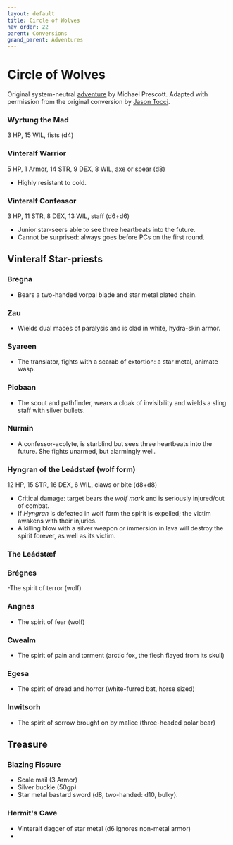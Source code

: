 ```yaml
---
layout: default
title: Circle of Wolves
nav_order: 22
parent: Conversions
grand_parent: Adventures
---
```


# Circle of Wolves

Original system-neutral [adventure](http://blog.trilemma.com/2014/07/the-circle-of-wolves.html) by Michael Prescott. Adapted with permission from the original conversion by [Jason Tocci](https://jasontocci.itch.io/agents-of-the-odd/devlog/180126/adapting-scenarios-for-agents-of-the-odd).  

### Wyrtung the Mad
3 HP, 15 WIL, fists (d4)

### Vinteralf Warrior
5 HP, 1 Armor, 14 STR, 9 DEX, 8 WIL, axe or spear (d8)
- Highly resistant to cold.

### Vinteralf Confessor
3 HP, 11 STR, 8 DEX, 13 WIL, staff (d6+d6)
- Junior star-seers able to see three heartbeats into the future.
- Cannot be surprised: always goes before PCs on the first round.

## Vinteralf Star-priests
### Bregna

- Bears a two-handed vorpal blade and star metal plated chain.

### Zau

- Wields dual maces of paralysis and is clad in white, hydra-skin armor.

### Syareen

- The translator, fights with a scarab of extortion: a star metal, animate wasp.

### Piobaan

- The scout and pathfinder, wears a cloak of invisibility and wields a sling staff with silver bullets.

### Nurmin

- A confessor-acolyte, is starblind but sees three heartbeats into the future. She fights unarmed, but alarmingly well.

### Hyngran of the Leádstæf (wolf form)
12 HP, 15 STR, 16 DEX, 6 WIL, claws or bite (d8+d8)
- Critical damage: target bears the _wolf mark_ and is seriously injured/out of combat.
- If _Hyngran_ is defeated in wolf form the spirit is expelled; the victim awakens with their injuries.
- A killing blow with a silver weapon _or_ immersion in lava will destroy the spirit forever, as well as its victim.

### The Leádstæf  

### Brégnes

-The spirit of terror (wolf)

### Angnes

- The spirit of fear (wolf)

### Cwealm

- The spirit of pain and torment (arctic fox, the flesh flayed from its skull)

### Egesa

- The spirit of dread and horror (white-furred bat, horse sized)

### Inwitsorh

- The spirit of sorrow brought on by malice (three-headed polar bear)

## Treasure
### Blazing Fissure
- Scale mail (3 Armor)
- Silver buckle (50gp)
- Star metal bastard sword (d8, two-handed: d10, bulky).

### Hermit's Cave
- Vinteralf dagger of star metal (d6 ignores non-metal armor)
-
